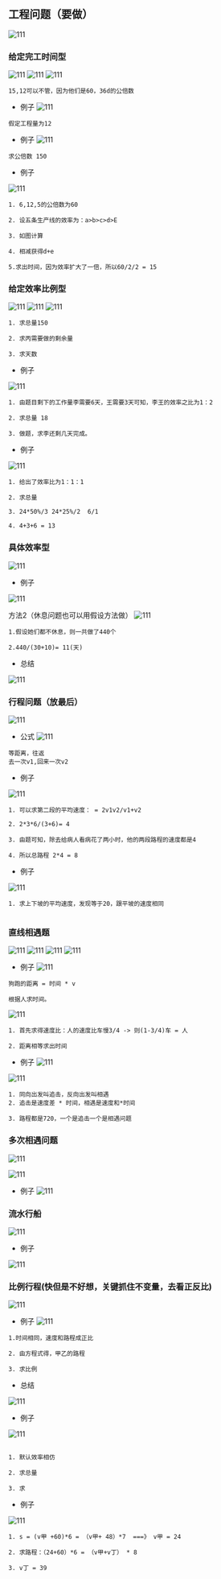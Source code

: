 ## 工程问题（要做）

![111](../images4/171.png)

### 给定完工时间型

![111](../images4/172.png)
![111](../images4/173.png)
![111](../images4/174.png)

```
15,12可以不管，因为他们是60，36d的公倍数
```

- 例子
![111](../images4/175.png)

```
假定工程量为12
```

- 例子
![111](../images4/176.png)


```
求公倍数 150
```

- 例子

![111](../images4/177.png)

```
1. 6,12,5的公倍数为60

2. 设五条生产线的效率为：a>b>c>d>E

3. 如图计算

4. 相减获得d+e

5.求出时间，因为效率扩大了一倍，所以60/2/2 = 15

```

### 给定效率比例型

![111](../images4/178.png)
![111](../images4/179.png)
![111](../images4/180.png)

```
1. 求总量150

2. 求丙需要做的剩余量

3. 求天数

```

- 例子

![111](../images4/181.png)

```
1. 由题目剩下的工作量李需要6天，王需要3天可知，李王的效率之比为1：2

2. 求总量 18

3. 做题，求李还剩几天完成。
```

- 例子

![111](../images4/182.png)

```
1. 给出了效率比为1：1：1

2. 求总量

3. 24*50%/3 24*25%/2  6/1

4. 4+3+6 = 13
```

### 具体效率型

![111](../images4/183.png)

- 例子

![111](../images4/184.png)

方法2（休息问题也可以用假设方法做）
![111](../images4/185.png)

```
1.假设她们都不休息，则一共做了440个 

2.440/(30+10)= 11(天)

```

- 总结

![111](../images4/186.png)


### 行程问题（放最后）

![111](../images4/187.png)

- 公式
![111](../images4/188.png)
```
等距离，往返
去一次v1,回来一次v2
```

- 例子

![111](../images4/189.png)

```
1. 可以求第二段的平均速度： = 2v1v2/v1+v2

2. 2*3*6/(3+6)= 4

3. 由题可知，除去给病人看病花了两小时，他的两段路程的速度都是4

4. 所以总路程 2*4 = 8
```

- 例子

![111](../images4/190.png)

```
1. 求上下坡的平均速度，发现等于20，跟平坡的速度相同


```

### 直线相遇题

![111](../images4/191.png)
![111](../images4/192.png)
![111](../images4/193.png)
![111](../images4/194.png)

- 例子
![111](../images4/195.png)

```
狗跑的距离 = 时间 * v

根据人求时间。
```
![111](../images4/196.png)

```
1. 首先求得速度比：人的速度比车慢3/4 -> 则(1-3/4)车 = 人

2. 距离相等求出时间

```

- 例子
![111](../images4/197.png)

![111](../images4/198.png)
```
1. 同向出发叫追击，反向出发叫相遇
2. 追击是速度差 * 时间，相遇是速度和*时间

3. 路程都是720，一个是追击一个是相遇问题
```

### 多次相遇问题

![111](../images4/199.png)

![111](../images4/200.png)

- 例子
![111](../images4/201.png)

### 流水行船

![111](../images4/202.png)

- 例子

![111](../images4/203.png)

### 比例行程(快但是不好想，关键抓住不变量，去看正反比)

![111](../images4/204.png)

- 例子
![111](../images4/205.png)
```
1.时间相同，速度和路程成正比

2. 由方程式得，甲乙的路程

3. 求比例

```

- 总结

![111](../images4/206.png)

- 例子

![111](../images4/207.png)

```

1. 默认效率相仿

2. 求总量

3. 求
```

- 例子

![111](../images4/208.png)

```
1. s = (v甲 +60)*6 = （v甲+ 48）*7  ===》 v甲 = 24

2. 求路程：（24+60）*6 = （v甲+v丁） * 8 

3. v丁 = 39
```